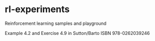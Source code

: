 # rl-experiments
Reinforcement learning samples and playground

Example 4.2 and Exercise 4.9 in Sutton/Barto ISBN 978-0262039246